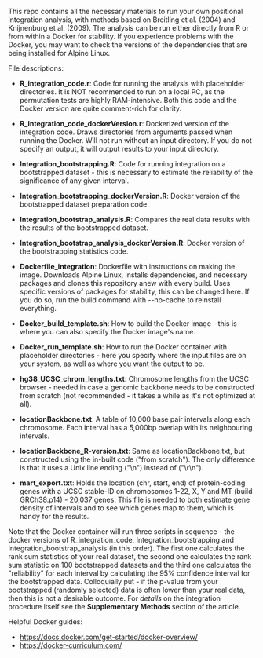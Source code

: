 This repo contains all the necessary materials to run your own positional integration analysis, with methods based on Breitling et al. (2004) and Knijnenburg et al. (2009).
The analysis can be run either directly from R or from within a Docker for stability.
If you experience problems with the Docker, you may want to check the versions of the dependencies that are being installed for Alpine Linux.

File descriptions:
- **R_integration_code.r**: Code for running the analysis with placeholder directories. It is NOT recommended to run on a local PC, as the permutation tests are highly RAM-intensive. Both this code and the Docker version are quite comment-rich for clarity.
- **R_integration_code_dockerVersion.r**: Dockerized version of the integration code. Draws directories from arguments passed when running the Docker. Will not run without an input directory. If you do not specify an output, it will output results to your input directory.
- **Integration_bootstrapping.R**: Code for running integration on a bootstrapped dataset - this is necessary to estimate the reliability of the significance of any given interval.
- **Integration_bootstrapping_dockerVersion.R**: Docker version of the bootstrapped dataset preparation code.
- **Integration_bootstrap_analysis.R**: Compares the real data results with the results of the bootstrapped dataset.
- **Integration_bootstrap_analysis_dockerVersion.R**: Docker version of the bootstrapping statistics code.
  
- **Dockerfile_integration**: Dockerfile with instructions on making the image. Downloads Alpine Linux, installs dependencies, and necessary packages and clones this repository anew with every build. Uses specific versions of packages for stability, this can be changed here. If you do so, run the build command with --no-cache to reinstall everything.
- **Docker_build_template.sh**: How to build the Docker image - this is where you can also specify the Docker image's name.
- **Docker_run_template.sh**: How to run the Docker container with placeholder directories - here you specify where the input files are on your system, as well as where you want the output to be.
- **hg38_UCSC_chrom_lengths.txt**: Chromosome lengths from the UCSC browser - needed in case a genomic backbone needs to be constructed from scratch (not recommended - it takes a while as it's not optimized at all).
- **locationBackbone.txt**: A table of 10,000 base pair intervals along each chromosome. Each interval has a 5,000bp overlap with its neighbouring intervals.
- **locationBackbone_R-version.txt**: Same as locationBackbone.txt, but constructed using the in-built code ("from scratch"). The only difference is that it uses a Unix line ending ("\n") instead of ("\r\n").
- **mart_export.txt**: Holds the location (chr, start, end) of protein-coding genes with a UCSC stable-ID on chromosomes 1-22, X, Y and MT (build GRCh38.p14) - 20,037 genes. This file is needed to both estimate gene density of intervals and to see which genes map to them, which is handy for the results.

Note that the Docker container will run three scripts in sequence - the docker versions of R_integration_code, Integration_bootstrapping and Integration_bootstrap_analysis (in this order). The first one calculates the rank sum statistics of your real dataset, the second one calculates the rank sum statistic on 100 bootstrapped datasets and the third one calculates the "reliability" for each interval by calculating the 95% confidence interval for the bootstrapped data.
Colloquially put - if the p-value from your bootstrapped (randomly selected) data is often lower than your real data, then this is not a desirable outcome.
For _details_ on the integration procedure itself see the **Supplementary Methods** section of the article.

Helpful Docker guides:
- https://docs.docker.com/get-started/docker-overview/
- https://docker-curriculum.com/
